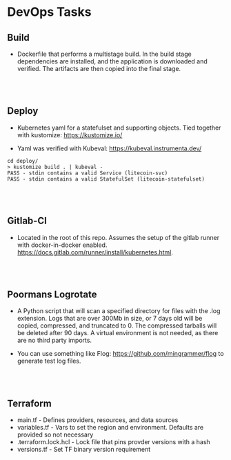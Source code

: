 # DevOps Tasks

## Build
* Dockerfile that performs a multistage build. In the build stage dependencies are installed, and the application is downloaded and verified. The artifacts are then copied into the final stage.
<br>
<br>

## Deploy
* Kubernetes yaml for a statefulset and supporting objects. Tied together with kustomize: https://kustomize.io/

* Yaml was verified with Kubeval: https://kubeval.instrumenta.dev/
```
cd deploy/
> kustomize build . | kubeval -
PASS - stdin contains a valid Service (litecoin-svc)
PASS - stdin contains a valid StatefulSet (litecoin-statefulset)

```
<br>
<br>

## Gitlab-CI
* Located in the root of this repo. Assumes the setup of the gitlab runner with docker-in-docker enabled. https://docs.gitlab.com/runner/install/kubernetes.html.
<br>
<br>

## Poormans Logrotate
* A Python script that will scan a specified directory for files with the .log extension. Logs that are over 300Mb in size, or 7 days old will be copied, compressed, and truncated to 0. The compressed tarballs will be deleted after 90 days. A virtual environment is not needed, as there are no third party imports. 

* You can use something like Flog: https://github.com/mingrammer/flog to generate test log files.
<br>
<br>

## Terraform
* main.tf - Defines providers, resources, and data sources
* variables.tf - Vars to set the region and environment. Defaults are provided so not necessary
* .terraform.lock.hcl - Lock file that pins provder versions with a hash
* versions.tf - Set TF binary version requirement